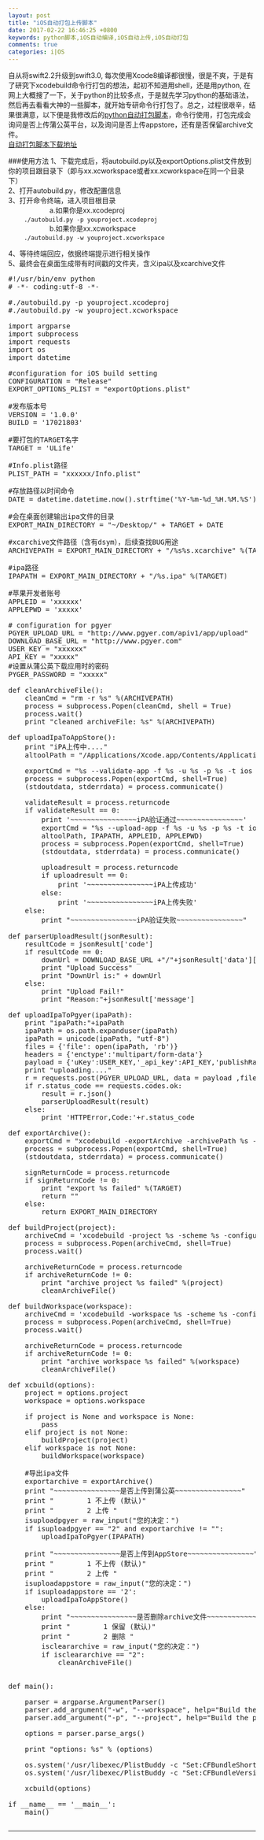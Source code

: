 ```yaml
---
layout: post
title: "iOS自动打包上传脚本"
date: 2017-02-22 16:46:25 +0800
keywords: python脚本,iOS自动编译,iOS自动上传,iOS自动打包
comments: true
categories: i|OS
---
```


自从将swift2.2升级到swift3.0, 每次使用Xcode8编译都很慢，很是不爽，于是有了研究下xcodebuild命令行打包的想法，起初不知道用shell，还是用python, 在网上大概搜了一下，关于python的比较多点，于是就先学习python的基础语法，然后再去看看大神的一些脚本，就开始专研命令行打包了。总之，过程很艰辛，结果很满意，以下便是我修改后的[python自动打包脚本](https://github.com/ashen-zhao/autobuild)，命令行使用，打包完成会询问是否上传蒲公英平台，以及询问是否上传appstore，还有是否保留archive文件。  
[自动打包脚本下载地址](https://github.com/ashen-zhao/autobuild) 
<!--more-->
###使用方法
1、下载完成后，将autobuild.py以及exportOptions.plist文件放到你的项目跟目录下（即与xx.xcworkspace或者xx.xcworkspace在同一个目录下）  
2、打开autobuild.py，修改配置信息  
3、打开命令终端，进入项目根目录  
&emsp;&emsp;&emsp;&emsp;&emsp;&emsp;a.如果你是xx.xcodeproj  
&emsp;&emsp;	`./autobuild.py -p youproject.xcodeproj`  
&emsp;&emsp;&emsp;&emsp;&emsp;&emsp;b.如果你是xx.xcworkspace  
&emsp;&emsp; `./autobuild.py -w youproject.xcworkspace`  

4、等待终端回应，依据终端提示进行相关操作  
5、最终会在桌面生成带有时间戳的文件夹，含义ipa以及xcarchive文件

<pre>
#!/usr/bin/env python
# -*- coding:utf-8 -*-

#./autobuild.py -p youproject.xcodeproj
#./autobuild.py -w youproject.xcworkspace

import argparse
import subprocess
import requests
import os
import datetime

#configuration for iOS build setting
CONFIGURATION = "Release"
EXPORT_OPTIONS_PLIST = "exportOptions.plist"

#发布版本号
VERSION = '1.0.0'
BUILD = '17021803'

#要打包的TARGET名字
TARGET = 'ULife'

#Info.plist路径
PLIST_PATH = "xxxxxx/Info.plist"

#存放路径以时间命令
DATE = datetime.datetime.now().strftime('%Y-%m-%d_%H.%M.%S')

#会在桌面创建输出ipa文件的目录
EXPORT_MAIN_DIRECTORY = "~/Desktop/" + TARGET + DATE

#xcarchive文件路径（含有dsym），后续查找BUG用途
ARCHIVEPATH = EXPORT_MAIN_DIRECTORY + "/%s%s.xcarchive" %(TARGET,VERSION)

#ipa路径
IPAPATH = EXPORT_MAIN_DIRECTORY + "/%s.ipa" %(TARGET)

#苹果开发者账号
APPLEID = 'xxxxxx'
APPLEPWD = 'xxxxx'

# configuration for pgyer
PGYER_UPLOAD_URL = "http://www.pgyer.com/apiv1/app/upload"
DOWNLOAD_BASE_URL = "http://www.pgyer.com"
USER_KEY = "xxxxxx"
API_KEY = "xxxxx"
#设置从蒲公英下载应用时的密码
PYGER_PASSWORD = "xxxxx"

def cleanArchiveFile():
	cleanCmd = "rm -r %s" %(ARCHIVEPATH)
	process = subprocess.Popen(cleanCmd, shell = True)
	process.wait()
	print "cleaned archiveFile: %s" %(ARCHIVEPATH)

def uploadIpaToAppStore():
	print "iPA上传中...."
	altoolPath = "/Applications/Xcode.app/Contents/Applications/Application\ Loader.app/Contents/Frameworks/ITunesSoftwareService.framework/Versions/A/Support/altool"

	exportCmd = "%s --validate-app -f %s -u %s -p %s -t ios --output-format xml" % (altoolPath, IPAPATH, APPLEID,APPLEPWD)
	process = subprocess.Popen(exportCmd, shell=True)
	(stdoutdata, stderrdata) = process.communicate()

	validateResult = process.returncode
	if validateResult == 0:
		print '~~~~~~~~~~~~~~~~iPA验证通过~~~~~~~~~~~~~~~~'
		exportCmd = "%s --upload-app -f %s -u %s -p %s -t ios --output-format normal" % (
		altoolPath, IPAPATH, APPLEID, APPLEPWD)
		process = subprocess.Popen(exportCmd, shell=True)
		(stdoutdata, stderrdata) = process.communicate()

		uploadresult = process.returncode
		if uploadresult == 0:
			print '~~~~~~~~~~~~~~~~iPA上传成功'
		else:
			print '~~~~~~~~~~~~~~~~iPA上传失败'
	else:
		print "~~~~~~~~~~~~~~~~iPA验证失败~~~~~~~~~~~~~~~~"

def parserUploadResult(jsonResult):
	resultCode = jsonResult['code']
	if resultCode == 0:
		downUrl = DOWNLOAD_BASE_URL +"/"+jsonResult['data']['appShortcutUrl']
		print "Upload Success"
		print "DownUrl is:" + downUrl
	else:
		print "Upload Fail!"
		print "Reason:"+jsonResult['message']

def uploadIpaToPgyer(ipaPath):
	print "ipaPath:"+ipaPath
	ipaPath = os.path.expanduser(ipaPath)
	ipaPath = unicode(ipaPath, "utf-8")
	files = {'file': open(ipaPath, 'rb')}
	headers = {'enctype':'multipart/form-data'}
	payload = {'uKey':USER_KEY,'_api_key':API_KEY,'publishRange':'2','isPublishToPublic':'2', 'password':PYGER_PASSWORD}
	print "uploading...."
	r = requests.post(PGYER_UPLOAD_URL, data = payload ,files=files,headers=headers)
	if r.status_code == requests.codes.ok:
		result = r.json()
		parserUploadResult(result)
	else:
		print 'HTTPError,Code:'+r.status_code

def exportArchive():
	exportCmd = "xcodebuild -exportArchive -archivePath %s -exportPath %s -exportOptionsPlist %s" %(ARCHIVEPATH, EXPORT_MAIN_DIRECTORY, EXPORT_OPTIONS_PLIST)
	process = subprocess.Popen(exportCmd, shell=True)
	(stdoutdata, stderrdata) = process.communicate()

	signReturnCode = process.returncode
	if signReturnCode != 0:
		print "export %s failed" %(TARGET)
		return ""
	else:
		return EXPORT_MAIN_DIRECTORY

def buildProject(project):
    archiveCmd = 'xcodebuild -project %s -scheme %s -configuration %s archive -archivePath %s -destination generic/platform=iOS' %(project, TARGET, CONFIGURATION, ARCHIVEPATH)
    process = subprocess.Popen(archiveCmd, shell=True)
    process.wait()

    archiveReturnCode = process.returncode
    if archiveReturnCode != 0:
        print "archive project %s failed" %(project)
        cleanArchiveFile()

def buildWorkspace(workspace):
	archiveCmd = 'xcodebuild -workspace %s -scheme %s -configuration %s archive -archivePath %s -destination generic/platform=iOS' %(workspace, TARGET, CONFIGURATION, ARCHIVEPATH)
	process = subprocess.Popen(archiveCmd, shell=True)
	process.wait()

	archiveReturnCode = process.returncode
	if archiveReturnCode != 0:
		print "archive workspace %s failed" %(workspace)
		cleanArchiveFile()

def xcbuild(options):
	project = options.project
	workspace = options.workspace

	if project is None and workspace is None:
		pass
	elif project is not None:
		buildProject(project)
	elif workspace is not None:
		buildWorkspace(workspace)

	#导出ipa文件
	exportarchive = exportArchive()
	print "~~~~~~~~~~~~~~~~是否上传到蒲公英~~~~~~~~~~~~~~~~"
	print "        1 不上传 (默认)"
	print "        2 上传 "
	isuploadpgyer = raw_input("您的决定：")
	if isuploadpgyer == "2" and exportarchive != "":
		uploadIpaToPgyer(IPAPATH)

	print "~~~~~~~~~~~~~~~~是否上传到AppStore~~~~~~~~~~~~~~~~"
	print "        1 不上传 (默认)"
	print "        2 上传 "
	isuploadappstore = raw_input("您的决定：")
	if isuploadappstore == '2':
		uploadIpaToAppStore()
	else:
		print "~~~~~~~~~~~~~~~~是否删除archive文件~~~~~~~~~~~~~~~~"
		print "        1 保留 (默认)"
		print "        2 删除 "
		iscleararchive = raw_input("您的决定：")
		if iscleararchive == "2":
			cleanArchiveFile()


def main():

	parser = argparse.ArgumentParser()
	parser.add_argument("-w", "--workspace", help="Build the workspace name.xcworkspace.", metavar="name.xcworkspace")
	parser.add_argument("-p", "--project", help="Build the project name.xcodeproj.", metavar="name.xcodeproj")

	options = parser.parse_args()

	print "options: %s" % (options)

	os.system('/usr/libexec/PlistBuddy -c "Set:CFBundleShortVersionString %s" %s' % (VERSION,PLIST_PATH))
	os.system('/usr/libexec/PlistBuddy -c "Set:CFBundleVersion %s" %s' % (BUILD, PLIST_PATH))

	xcbuild(options)

if __name__ == '__main__':
	main()

</pre>

---
